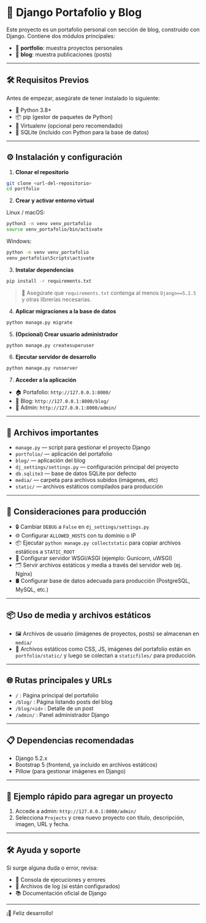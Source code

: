 # 🚀 Django Portafolio y Blog

Este proyecto es un portafolio personal con sección de blog, construido con Django.
Contiene dos módulos principales:

- 📁 **portfolio**: muestra proyectos personales
- 📰 **blog**: muestra publicaciones (posts)

***

## 🛠️ Requisitos Previos

Antes de empezar, asegúrate de tener instalado lo siguiente:

- 🐍 Python 3.8+
- 📦 pip (gestor de paquetes de Python)
- 🧪 Virtualenv (opcional pero recomendado)
- 💾 SQLite (incluido con Python para la base de datos)

***

## ⚙️ Instalación y configuración

1. **Clonar el repositorio**
```bash
git clone <url-del-repositorio>
cd portfolio
```

2. **Crear y activar entorno virtual**

Linux / macOS:

```bash
python3 -m venv venv_portafolio
source venv_portafolio/bin/activate
```

Windows:

```cmd
python -m venv venv_portafolio
venv_portafolio\Scripts\activate
```

3. **Instalar dependencias**
```bash
pip install -r requirements.txt
```

> 📌 Asegúrate que `requirements.txt` contenga al menos `Django==5.2.5` y otras librerías necesarias.

4. **Aplicar migraciones a la base de datos**
```bash
python manage.py migrate
```

5. **(Opcional) Crear usuario administrador**
```bash
python manage.py createsuperuser
```

6. **Ejecutar servidor de desarrollo**
```bash
python manage.py runserver
```

7. **Acceder a la aplicación**

- 🏠 Portafolio: `http://127.0.0.1:8000/`
- 📰 Blog: `http://127.0.0.1:8000/blog/`
- 🔧 Admin: `http://127.0.0.1:8000/admin/`

***

## 📁 Archivos importantes

- `manage.py` — script para gestionar el proyecto Django
- `portfolio/` — aplicación del portafolio
- `blog/` — aplicación del blog
- `dj_settings/settings.py` — configuración principal del proyecto
- `db.sqlite3` — base de datos SQLite por defecto
- `media/` — carpeta para archivos subidos (imágenes, etc)
- `static/` — archivos estáticos compilados para producción

***

## 🚦 Consideraciones para producción

- 🔒 Cambiar `DEBUG` a `False` en `dj_settings/settings.py`
- 🌐 Configurar `ALLOWED_HOSTS` con tu dominio o IP
- 📦 Ejecutar `python manage.py collectstatic` para copiar archivos estáticos a `STATIC_ROOT`
- 🚀 Configurar servidor WSGI/ASGI (ejemplo: Gunicorn, uWSGI)
- 🗂️ Servir archivos estáticos y media a través del servidor web (ej. Nginx)
- 🛢️ Configurar base de datos adecuada para producción (PostgreSQL, MySQL, etc.)

***

## 📦 Uso de media y archivos estáticos

- 🖼️ Archivos de usuario (imágenes de proyectos, posts) se almacenan en `media/`
- 🎨 Archivos estáticos como CSS, JS, imágenes del portafolio están en `portfolio/static/` y luego se colectan a `staticfiles/` para producción.

***

## 🌐 Rutas principales y URLs

- `/` : Página principal del portafolio
- `/blog/` : Página listando posts del blog
- `/blog/<id>` : Detalle de un post
- `/admin/` : Panel administrador Django

***

## 📋 Dependencias recomendadas

- Django 5.2.x
- Bootstrap 5 (frontend, ya incluido en archivos estáticos)
- Pillow (para gestionar imágenes en Django)

***

## 🚀 Ejemplo rápido para agregar un proyecto

1. Accede a admin: `http://127.0.0.1:8000/admin/`
2. Selecciona `Projects` y crea nuevo proyecto con título, descripción, imagen, URL y fecha.

***

## 🛠️ Ayuda y soporte

Si surge alguna duda o error, revisa:

- 📝 Consola de ejecuciones y errores
- 📂 Archivos de log (si están configurados)
- 📚 Documentación oficial de Django

***

¡🎉 Feliz desarrollo!



